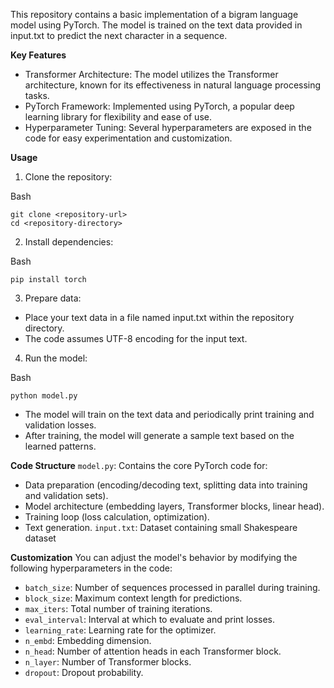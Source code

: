 This repository contains a basic implementation of a bigram language model using PyTorch. The model is trained on the text data provided in input.txt to predict the next character in a sequence.

**Key Features**
* Transformer Architecture: The model utilizes the Transformer architecture, known for its effectiveness in natural language processing tasks.
* PyTorch Framework: Implemented using PyTorch, a popular deep learning library for flexibility and ease of use.
* Hyperparameter Tuning: Several hyperparameters are exposed in the code for easy experimentation and customization.

**Usage**

1. Clone the repository:

Bash
```
git clone <repository-url>
cd <repository-directory>
```

2. Install dependencies:
   
Bash
```
pip install torch
```

3. Prepare data:

* Place your text data in a file named input.txt within the repository directory.
* The code assumes UTF-8 encoding for the input text.

4. Run the model:

Bash
```
python model.py
```
* The model will train on the text data and periodically print training and validation losses.
* After training, the model will generate a sample text based on the learned patterns.

**Code Structure**
```model.py```:  Contains the core PyTorch code for:

* Data preparation (encoding/decoding text, splitting data into training and validation sets).
* Model architecture (embedding layers, Transformer blocks, linear head).
* Training loop (loss calculation, optimization).
* Text generation.
```input.txt```: Dataset containing small Shakespeare dataset

**Customization**
You can adjust the model's behavior by modifying the following hyperparameters in the code:

* ```batch_size```: Number of sequences processed in parallel during training.
* ```block_size```: Maximum context length for predictions.
* ```max_iters```: Total number of training iterations.
* ```eval_interval```: Interval at which to evaluate and print losses.
* ```learning_rate```: Learning rate for the optimizer.
* ```n_embd```: Embedding dimension.
* ```n_head```: Number of attention heads in each Transformer block.
* ```n_layer```: Number of Transformer blocks.
* ```dropout```: Dropout probability.
